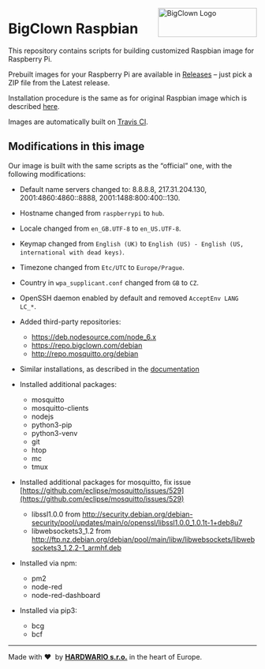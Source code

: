 <a href="https://www.bigclown.com/"><img src="https://bigclown.sirv.com/logo.png" width="200" height="59" alt="BigClown Logo" align="right"></a>

# BigClown Raspbian

This repository contains scripts for building customized Raspbian image for Raspberry Pi.

Prebuilt images for your Raspberry Pi are available in [Releases](https://github.com/bigclownlabs/bc-raspbian/releases) – just pick a ZIP file from the Latest release.

Installation procedure is the same as for original Raspbian image which is described [here](https://www.raspberrypi.org/documentation/installation/installing-images/).

Images are automatically built on [Travis CI](https://travis-ci.org/bigclownlabs/bc-raspbian).

## Modifications in this image

Our image is built with the same scripts as the “official” one, with the following modifications:

* Default name servers changed to: 8.8.8.8, 217.31.204.130, 2001:4860:4860::8888, 2001:1488:800:400::130.
* Hostname changed from `raspberrypi` to `hub`.
* Locale changed from `en_GB.UTF-8` to `en_US.UTF-8`.
* Keymap changed from `English (UK)` to `English (US) - English (US, international with dead keys)`.
* Timezone changed from `Etc/UTC` to `Europe/Prague`.
* Country in `wpa_supplicant.conf` changed from `GB` to `CZ`.
* OpenSSH daemon enabled by default and removed `AcceptEnv LANG LC_*`.
* Added third-party repositories:
    * https://deb.nodesource.com/node_6.x
    * https://repo.bigclown.com/debian
    * http://repo.mosquitto.org/debian
* Similar installations, as described in the [documentation](https://doc.bigclown.com/tutorials/playground-setup/#playground-setup-on-ubuntu)

* Installed additional packages:
	* mosquitto
	* mosquitto-clients
	* nodejs
	* python3-pip
	* python3-venv
	* git
	* htop
	* mc
	* tmux

* Installed additional packages for mosquitto, fix issue [https://github.com/eclipse/mosquitto/issues/529](https://github.com/eclipse/mosquitto/issues/529)
	* libssl1.0.0 from http://security.debian.org/debian-security/pool/updates/main/o/openssl/libssl1.0.0_1.0.1t-1+deb8u7
	* libwebsockets3_1.2 from http://ftp.nz.debian.org/debian/pool/main/libw/libwebsockets/libwebsockets3_1.2.2-1_armhf.deb

* Installed via npm:
	* pm2
    * node-red
    * node-red-dashboard

* Installed via pip3:
	* bcg
	* bcf

---

Made with &#x2764;&nbsp; by [**HARDWARIO s.r.o.**](https://www.hardwario.com/) in the heart of Europe.
